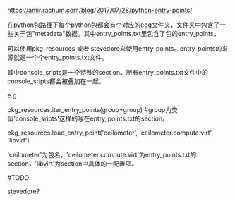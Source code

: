 https://amir.rachum.com/blog/2017/07/28/python-entry-points/



在python包路径下每个python包都会有个对应的egg文件夹，文件夹中包含了一些关于包"metadata"数据。其中entry_points.txt里包含了包的entry_points。

可以使用pkg_resources 或者 stevedore来使用entry_points。entry_points的来源就是一个个entry_points.txt文件。

其中console_sripts是一个特殊的section。所有entry_points.txt文件中的console_sripts都会被叠加在一起。



e.g

pkg_resources.iter_entry_points(group=group)   #group为类似'console_sripts'这样的写在entry_points.txt的section。



pkg_resources.load_entry_point('ceilometer', 'ceilometer.compute.virt', 'libvirt')  

'ceilometer'为包名，'ceilometer.compute.virt'为entry_points.txt的section，'libvirt'为section中具体的一配置项。



#TODO

stevedore?